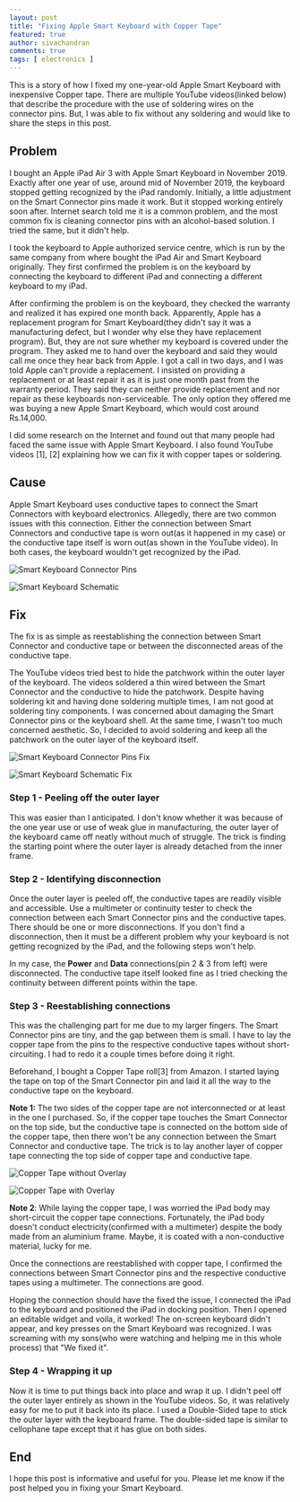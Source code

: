 ```yaml
---
layout: post
title: "Fixing Apple Smart Keyboard with Copper Tape"
featured: true
author: sivachandran
comments: true
tags: [ electronics ]
---
```


This is a story of how I fixed my one-year-old Apple Smart Keyboard with inexpensive Copper tape. There are multiple YouTube videos(linked below) that describe the procedure with the use of soldering wires on the connector pins. But, I was able to fix without any soldering and would like to share the steps in this post. 

## Problem

I bought an Apple iPad Air 3 with Apple Smart Keyboard in November 2019. Exactly after one year of use, around mid of November 2019, the keyboard stopped getting recognized by the iPad randomly. Initially, a little adjustment on the Smart Connector pins made it work. But it stopped working entirely soon after. Internet search told me it is a common problem, and the most common fix is cleaning connector pins with an alcohol-based solution. I tried the same, but it didn't help.

I took the keyboard to Apple authorized service centre, which is run by the same company from where bought the iPad Air and Smart Keyboard originally. They first confirmed the problem is on the keyboard by connecting the keyboard to different iPad and connecting a different keyboard to my iPad.

After confirming the problem is on the keyboard, they checked the warranty and realized it has expired one month back. Apparently, Apple has a replacement program for Smart Keyboard(they didn't say it was a manufacturing defect, but I wonder why else they have replacement program). But, they are not sure whether my keyboard is covered under the program. They asked me to hand over the keyboard and said they would call me once they hear back from Apple. I got a call in two days, and I was told Apple can't provide a replacement. I insisted on providing a replacement or at least repair it as it is just one month past from the warranty period. They said they can neither provide replacement and nor repair as these keyboards non-serviceable. The only option they offered me was buying a new Apple Smart Keyboard, which would cost around Rs.14,000.

I did some research on the Internet and found out that many people had faced the same issue with Apple Smart Keyboard. I also found YouTube videos [1], [2] explaining how we can fix it with copper tapes or soldering.

## Cause

Apple Smart Keyboard uses conductive tapes to connect the Smart Connectors with keyboard electronics. Allegedly, there are two common issues with this connection. Either the connection between Smart Connectors and conductive tape is worn out(as it happened in my case) or the conductive tape itself is worn out(as shown in the YouTube video). In both cases, the keyboard wouldn't get recognized by the iPad.

![Smart Keyboard Connector Pins](/assets/smart-keyboard-connector-pins.jpeg)

![Smart Keyboard Schematic](/assets/smart-keyboard-schematic.jpeg)

## Fix

The fix is as simple as reestablishing the connection between Smart Connector and conductive tape or between the disconnected areas of the conductive tape.

The YouTube videos tried best to hide the patchwork within the outer layer of the keyboard. The videos soldered a thin wired between the Smart Connector and the conductive to hide the patchwork. Despite having soldering kit and having done soldering multiple times, I am not good at soldering tiny components. I was concerned about damaging the Smart Connector pins or the keyboard shell. At the same time, I wasn't too much concerned aesthetic. So, I decided to avoid soldering and keep all the patchwork on the outer layer of the keyboard itself.

![Smart Keyboard Connector Pins Fix](/assets/smart-keyboard-fix.jpeg)

![Smart Keyboard Schematic Fix](/assets/smart-keyboard-schematic-fix.jpeg)

### Step 1 - Peeling off the outer layer

This was easier than I anticipated. I don't know whether it was because of the one year use or use of weak glue in manufacturing, the outer layer of the keyboard came off neatly without much of struggle. The trick is finding the starting point where the outer layer is already detached from the inner frame.

### Step 2 - Identifying disconnection

Once the outer layer is peeled off, the conductive tapes are readily visible and accessible. Use a multimeter or continuity tester to check the connection between each Smart Connector pins and the conductive tapes. There should be one or more disconnections. If you don't find a disconnection, then it must be a different problem why your keyboard is not getting recognized by the iPad, and the following steps won't help.

In my case, the **Power** and **Data** connections(pin 2 & 3 from left) were disconnected. The conductive tape itself looked fine as I tried checking the continuity between different points within the tape.

### Step 3 - Reestablishing connections

This was the challenging part for me due to my larger fingers. The Smart Connector pins are tiny, and the gap between them is small. I have to lay the copper tape from the pins to the respective conductive tapes without short-circuiting. I had to redo it a couple times before doing it right.

Beforehand, I bought a Copper Tape roll[3] from Amazon. I started laying the tape on top of the Smart Connector pin and laid it all the way to the conductive tape on the keyboard.

**Note 1:** The two sides of the copper tape are not interconnected or at least in the one I purchased. So, if the copper tape touches the Smart Connector on the top side, but the conductive tape is connected on the bottom side of the copper tape, then there won't be any connection between the Smart Connector and conductive tape. The trick is to lay another layer of copper tape connecting the top side of copper tape and conductive tape.

![Copper Tape without Overlay](/assets/copper-tape-without-overlay.jpeg)

![Copper Tape with Overlay](/assets/copper-tape-with-overlay.jpeg)

**Note 2**: While laying the copper tape, I was worried the iPad body may short-circuit the copper tape connections. Fortunately, the iPad body doesn't conduct electricity(confirmed with a multimeter) despite the body made from an aluminium frame. Maybe, it is coated with a non-conductive material, lucky for me.

Once the connections are reestablished with copper tape, I confirmed the connections between Smart Connector pins and the respective conductive tapes using a multimeter. The connections are good.

Hoping the connection should have the fixed the issue, I connected the iPad to the keyboard and positioned the iPad in docking position. Then I opened an editable widget and voila, it worked! The on-screen keyboard didn't appear, and key presses on the Smart Keyboard was recognized. I was screaming with my sons(who were watching and helping me in this whole process) that "We fixed it".

### Step 4 - Wrapping it up

Now it is time to put things back into place and wrap it up. I didn't peel off the outer layer entirely as shown in the YouTube videos. So, it was relatively easy for me to put it back into its place. I used a Double-Sided tape to stick the outer layer with the keyboard frame. The double-sided tape is similar to cellophane tape except that it has glue on both sides. 

## End

I hope this post is informative and useful for you. Please let me know if the post helped you in fixing your Smart Keyboard.